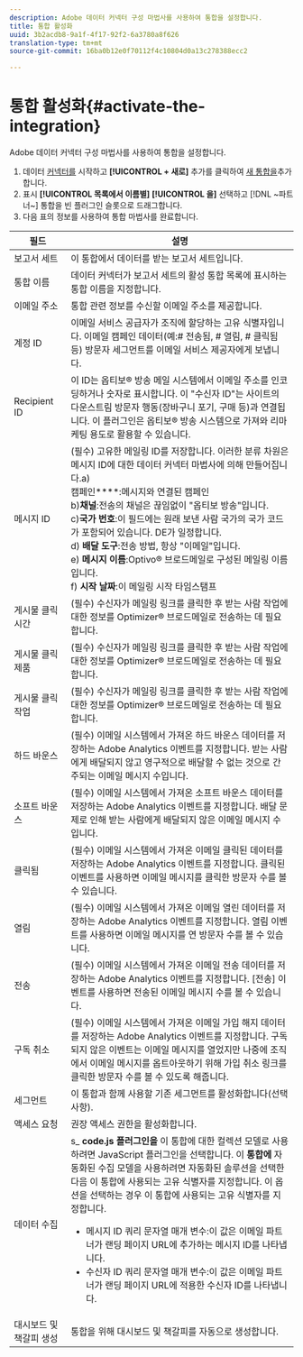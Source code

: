 ```yaml
---
description: Adobe 데이터 커넥터 구성 마법사를 사용하여 통합을 설정합니다.
title: 통합 활성화
uuid: 3b2acdb8-9a1f-4f17-92f2-6a3780a8f626
translation-type: tm+mt
source-git-commit: 16ba0b12e0f70112f4c10804d0a13c278388ecc2

---
```



# 통합 활성화{#activate-the-integration}

Adobe 데이터 커넥터 구성 마법사를 사용하여 통합을 설정합니다.

1. 데이터 [커넥터를](https://marketing.adobe.com/resources/help/en_US/genesis/c_overview.html) 시작하고 **[!UICONTROL + 새로]** 추가를 클릭하여 [새 통합을](https://marketing.adobe.com/resources/help/en_US/genesis/t_add_integration.html)추가합니다.
1. 표시 **[!UICONTROL 목록에서 이름별]** **[!UICONTROL 을]** 선택하고 [!DNL ~파트너~] 통합을 빈 플러그인 슬롯으로 드래그합니다.
1. 다음 표의 정보를 사용하여 통합 마법사를 완료합니다.

| 필드 | 설명 |
|--- |--- |
| 보고서 세트 | 이 통합에서 데이터를 받는 보고서 세트입니다. |
| 통합 이름 | 데이터 커넥터가 보고서 세트의 활성 통합 목록에 표시하는 통합 이름을 지정합니다. |
| 이메일 주소 | 통합 관련 정보를 수신할 이메일 주소를 제공합니다. |
| 계정 ID | 이메일 서비스 공급자가 조직에 할당하는 고유 식별자입니다. 이메일 캠페인 데이터(예:# 전송됨, # 열림, # 클릭됨 등) 방문자 세그먼트를 이메일 서비스 제공자에게 보냅니다. |
| Recipient ID | 이 ID는 옵티보® 방송 메일 시스템에서 이메일 주소를 인코딩하거나 숫자로 표시합니다. 이 "수신자 ID"는 사이트의 다운스트림 방문자 행동(장바구니 포기, 구매 등)과 연결됩니다. 이 플러그인은 옵티보® 방송 시스템으로 가져와 리마케팅 용도로 활용할 수 있습니다. |
| 메시지 ID | (필수) 고유한 메일링 ID를 저장합니다. 이러한 분류 차원은 메시지 ID에 대한 데이터 커넥터 마법사에 의해 만들어집니다.a) <br>캠페인&#x200B;****:메시지와 연결된 캠페인 <br>b)**채널**:전송의 채널은 끊임없이 "옵티보 방송"입니다. <br>c)**국가 번호**:이 필드에는 원래 보낸 사람 국가의 국가 코드가 포함되어 있습니다. DE가 일정합니다. <br>d) **배달 도구**:전송 방법, 항상 "이메일"입니다.<br> e) **메시지 이름**:Optivo® 브로드메일로 구성된 메일링 이름입니다. <br>f) **시작 날짜**:이 메일링 시작 타임스탬프 |
| 게시물 클릭 시간 | (필수) 수신자가 메일링 링크를 클릭한 후 받는 사람 작업에 대한 정보를 Optimizer® 브로드메일로 전송하는 데 필요합니다. |
| 게시물 클릭 제품 | (필수) 수신자가 메일링 링크를 클릭한 후 받는 사람 작업에 대한 정보를 Optimizer® 브로드메일로 전송하는 데 필요합니다. |
| 게시물 클릭 작업 | (필수) 수신자가 메일링 링크를 클릭한 후 받는 사람 작업에 대한 정보를 Optimizer® 브로드메일로 전송하는 데 필요합니다. |
| 하드 바운스 | (필수) 이메일 시스템에서 가져온 하드 바운스 데이터를 저장하는 Adobe Analytics 이벤트를 지정합니다. 받는 사람에게 배달되지 않고 영구적으로 배달할 수 없는 것으로 간주되는 이메일 메시지 수입니다. |
| 소프트 바운스 | (필수) 이메일 시스템에서 가져온 소프트 바운스 데이터를 저장하는 Adobe Analytics 이벤트를 지정합니다. 배달 문제로 인해 받는 사람에게 배달되지 않은 이메일 메시지 수입니다. |
| 클릭됨 | (필수) 이메일 시스템에서 가져온 이메일 클릭된 데이터를 저장하는 Adobe Analytics 이벤트를 지정합니다. 클릭된 이벤트를 사용하면 이메일 메시지를 클릭한 방문자 수를 볼 수 있습니다. |
| 열림 | (필수) 이메일 시스템에서 가져온 이메일 열린 데이터를 저장하는 Adobe Analytics 이벤트를 지정합니다. 열림 이벤트를 사용하면 이메일 메시지를 연 방문자 수를 볼 수 있습니다. |
| 전송 | (필수) 이메일 시스템에서 가져온 이메일 전송 데이터를 저장하는 Adobe Analytics 이벤트를 지정합니다. [전송] 이벤트를 사용하면 전송된 이메일 메시지 수를 볼 수 있습니다. |
| 구독 취소 | (필수) 이메일 시스템에서 가져온 이메일 가입 해지 데이터를 저장하는 Adobe Analytics 이벤트를 지정합니다. 구독되지 않은 이벤트는 이메일 메시지를 열었지만 나중에 조직에서 이메일 메시지를 옵트아웃하기 위해 가입 취소 링크를 클릭한 방문자 수를 볼 수 있도록 해줍니다. |
| 세그먼트 | 이 통합과 함께 사용할 기존 세그먼트를 활성화합니다(선택 사항). |
| 액세스 요청 | 권장 액세스 권한을 활성화합니다. |
| 데이터 수집 | s_ **code.js 플러그인을** 이 통합에 대한 컬렉션 모델로 사용하려면 JavaScript 플러그인을 선택합니다. 이 **통합에** 자동화된 수집 모델을 사용하려면 자동화된 솔루션을 선택한 다음 이 통합에 사용되는 고유 식별자를 지정합니다. 이 옵션을 선택하는 경우 이 통합에 사용되는 고유 식별자를 지정합니다.<ul><li>메시지 ID 쿼리 문자열 매개 변수:이 값은 이메일 파트너가 랜딩 페이지 URL에 추가하는 메시지 ID를 나타냅니다.</li><li>수신자 ID 쿼리 문자열 매개 변수:이 값은 이메일 파트너가 랜딩 페이지 URL에 적용한 수신자 ID를 나타냅니다.</li></ul> |
| 대시보드 및 책갈피 생성 | 통합을 위해 대시보드 및 책갈피를 자동으로 생성합니다. |
